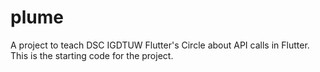 # plume

A project to teach DSC IGDTUW Flutter's Circle about API calls in Flutter. This is the starting code for the project.
